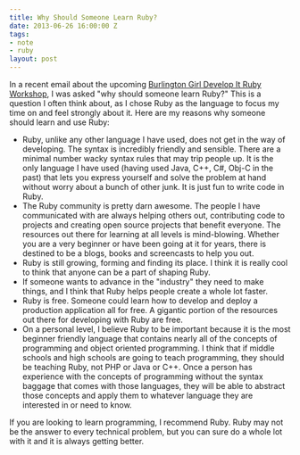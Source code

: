 ```yaml
---
title: Why Should Someone Learn Ruby?
date: 2013-06-26 16:00:00 Z
tags:
- note
- ruby
layout: post
---
```


In a recent email about the upcoming [Burlington Girl Develop It Ruby
Workshop](http://www.meetup.com/Girl-Develop-It-Burlington/events/120937792/), I
was asked "why should someone learn Ruby?" This is a question I often think
about, as I chose Ruby as the language to focus my time on and feel strongly
about it. Here are my reasons why someone should learn and use Ruby:

* Ruby, unlike any other language I have used, does not get in the way of developing. The syntax is incredibly friendly and sensible. There are a minimal number wacky syntax rules that may trip people up. It is the only language I have used (having used Java, C++, C#, Obj-C in the past) that lets you express yourself and solve the problem at hand without worry about a bunch of other junk. It is just fun to write code in Ruby.
* The Ruby community is pretty darn awesome. The people I have communicated with are always helping others out, contributing code to projects and creating open source projects that benefit everyone. The resources out there for learning at all levels is mind-blowing. Whether you are a very beginner or have been going at it for years, there is destined to be a blogs, books and screencasts to help you out.
* Ruby is still growing, forming and finding its place. I think it is really cool to think that anyone can be a part of shaping Ruby.
* If someone wants to advance in the "industry" they need to make things, and I think that Ruby helps people create a whole lot faster.
* Ruby is free. Someone could learn how to develop and deploy a production application all for free. A gigantic portion of the resources out there for developing with Ruby are free.
* On a personal level, I believe Ruby to be important because it is the most beginner friendly language that contains nearly all of the concepts of programming and object oriented programming. I think that if middle schools and high schools are going to teach programming, they should be teaching Ruby, not PHP or Java or C++. Once a person has experience with the concepts of programming without the syntax baggage that comes with those languages, they will be able to abstract those concepts and apply them to whatever language they are interested in or need to know.

If you are looking to learn programming, I recommend Ruby. Ruby may not be the answer to every technical problem, but you can sure do a whole lot with it and it is always getting better.
